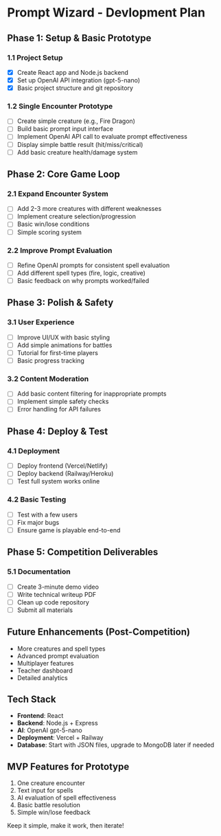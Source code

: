 # Prompt Wizard - Devlopment Plan

## Phase 1: Setup & Basic Prototype

### 1.1 Project Setup
- [x] Create React app and Node.js backend
- [x] Set up OpenAI API integration (gpt-5-nano)
- [x] Basic project structure and git repository

### 1.2 Single Encounter Prototype
- [ ] Create simple creature (e.g., Fire Dragon)
- [ ] Build basic prompt input interface
- [ ] Implement OpenAI API call to evaluate prompt effectiveness
- [ ] Display simple battle result (hit/miss/critical)
- [ ] Add basic creature health/damage system

## Phase 2: Core Game Loop

### 2.1 Expand Encounter System
- [ ] Add 2-3 more creatures with different weaknesses
- [ ] Implement creature selection/progression
- [ ] Basic win/lose conditions
- [ ] Simple scoring system

### 2.2 Improve Prompt Evaluation
- [ ] Refine OpenAI prompts for consistent spell evaluation
- [ ] Add different spell types (fire, logic, creative)
- [ ] Basic feedback on why prompts worked/failed

## Phase 3: Polish & Safety

### 3.1 User Experience
- [ ] Improve UI/UX with basic styling
- [ ] Add simple animations for battles
- [ ] Tutorial for first-time players
- [ ] Basic progress tracking

### 3.2 Content Moderation
- [ ] Add basic content filtering for inappropriate prompts
- [ ] Implement simple safety checks
- [ ] Error handling for API failures

## Phase 4: Deploy & Test

### 4.1 Deployment
- [ ] Deploy frontend (Vercel/Netlify)
- [ ] Deploy backend (Railway/Heroku)
- [ ] Test full system works online

### 4.2 Basic Testing
- [ ] Test with a few users
- [ ] Fix major bugs
- [ ] Ensure game is playable end-to-end

## Phase 5: Competition Deliverables

### 5.1 Documentation
- [ ] Create 3-minute demo video
- [ ] Write technical writeup PDF
- [ ] Clean up code repository
- [ ] Submit all materials

## Future Enhancements (Post-Competition)
- More creatures and spell types
- Advanced prompt evaluation
- Multiplayer features
- Teacher dashboard
- Detailed analytics

## Tech Stack
- **Frontend**: React
- **Backend**: Node.js + Express
- **AI**: OpenAI gpt-5-nano
- **Deployment**: Vercel + Railway
- **Database**: Start with JSON files, upgrade to MongoDB later if needed

## MVP Features for Prototype
1. One creature encounter
2. Text input for spells
3. AI evaluation of spell effectiveness
4. Basic battle resolution
5. Simple win/lose feedback

Keep it simple, make it work, then iterate!